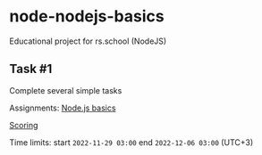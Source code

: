 # node-nodejs-basics

Educational project for rs.school (NodeJS)

## Task #1

Complete several simple tasks

Assignments: [Node.js basics](https://github.com/AlreadyBored/nodejs-assignments/blob/main/assignments/nodejs-basics/assignment.md)

[Scoring](https://github.com/AlreadyBored/nodejs-assignments/blob/main/assignments/nodejs-basics/score.md)

Time limits: start `2022-11-29 03:00` end `2022-12-06 03:00` (UTC+3)
